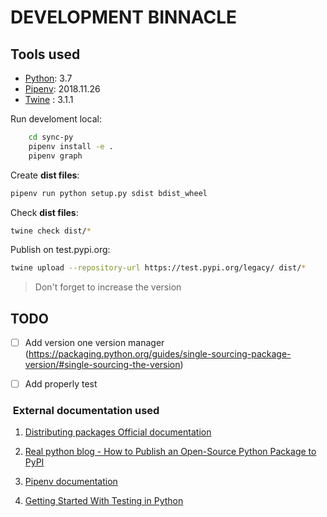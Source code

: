 # DEVELOPMENT BINNACLE

## Tools used

* [Python](https://www.python.org/): 3.7
* [Pipenv](https://github.com/pypa/pipenv): 2018.11.26
* [Twine](https://github.com/pypa/twine/) : 3.1.1

Run develoment local:
```bash
    cd sync-py
    pipenv install -e .
    pipenv graph
```

Create **dist files**: 
```bash
pipenv run python setup.py sdist bdist_wheel
```

Check **dist files**: 
```bash
twine check dist/*
```

Publish on test.pypi.org: 
```bash
twine upload --repository-url https://test.pypi.org/legacy/ dist/*
```

> Don't forget to increase the version

## TODO

- [ ] Add version one version manager (https://packaging.python.org/guides/single-sourcing-package-version/#single-sourcing-the-version)
- [ ] Add properly test


###  External documentation used

1. [Distributing packages Official documentation](https://packaging.python.org/guides/distributing-packages-using-setuptools/#uploading-your-project-to-pypi)

1. [Real python blog - How to Publish an Open-Source Python Package to PyPI](https://realpython.com/pypi-publish-python-package/)

1. [Pipenv documentation](https://github.com/pypa/pipenv)

1. [Getting Started With Testing in Python](https://realpython.com/python-testing/)